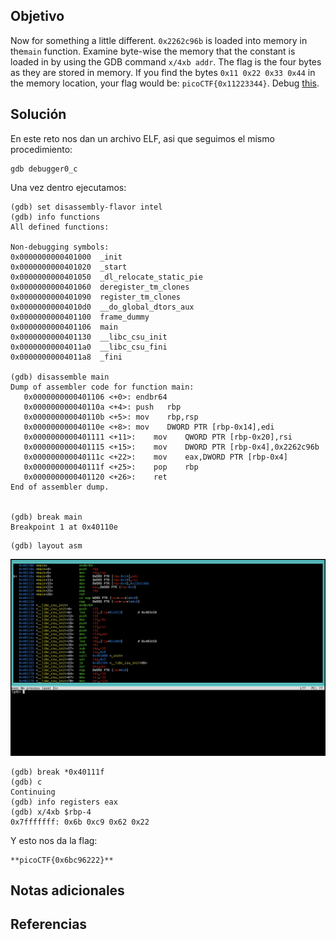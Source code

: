 ## Objetivo
Now for something a little different. `0x2262c96b` is loaded into memory in the`main` function. Examine byte-wise the memory that the constant is loaded in by using the GDB command `x/4xb addr`. The flag is the four bytes as they are stored in memory. If you find the bytes `0x11 0x22 0x33 0x44` in the memory location, your flag would be: `picoCTF{0x11223344}`.
Debug [this](https://artifacts.picoctf.net/c/531/debugger0_c).
## Solución
En este reto nos dan un archivo ELF, asi que seguimos el mismo procedimiento:
```
gdb debugger0_c 
```

Una vez dentro ejecutamos:
```
(gdb) set disassembly-flavor intel
(gdb) info functions
All defined functions:

Non-debugging symbols:
0x0000000000401000  _init
0x0000000000401020  _start
0x0000000000401050  _dl_relocate_static_pie
0x0000000000401060  deregister_tm_clones
0x0000000000401090  register_tm_clones
0x00000000004010d0  __do_global_dtors_aux
0x0000000000401100  frame_dummy
0x0000000000401106  main
0x0000000000401130  __libc_csu_init
0x00000000004011a0  __libc_csu_fini
0x00000000004011a8  _fini

(gdb) disassemble main
Dump of assembler code for function main:
   0x0000000000401106 <+0>:	endbr64
   0x000000000040110a <+4>:	push   rbp
   0x000000000040110b <+5>:	mov    rbp,rsp
   0x000000000040110e <+8>:	mov    DWORD PTR [rbp-0x14],edi
   0x0000000000401111 <+11>:	mov    QWORD PTR [rbp-0x20],rsi
   0x0000000000401115 <+15>:	mov    DWORD PTR [rbp-0x4],0x2262c96b
   0x000000000040111c <+22>:	mov    eax,DWORD PTR [rbp-0x4]
   0x000000000040111f <+25>:	pop    rbp
   0x0000000000401120 <+26>:	ret
End of assembler dump.


(gdb) break main
Breakpoint 1 at 0x40110e
```

```
(gdb) layout asm
```

![GDB3](/imagenes/GDB3.png)

```
(gdb) break *0x40111f
(gdb) c
Continuing
(gdb) info registers eax
(gdb) x/4xb $rbp-4
0x7fffffff: 0x6b 0xc9 0x62 0x22
```

Y esto nos da la flag:
```
**picoCTF{0x6bc96222}**
```

## Notas adicionales
## Referencias